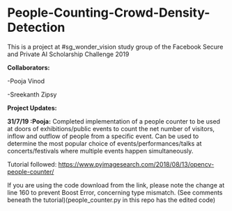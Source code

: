 # People-Counting-Crowd-Density-Detection
This is a project at #sg_wonder_vision study group of the Facebook Secure and Private AI Scholarship Challenge 2019

**Collaborators:**

-Pooja Vinod

-Sreekanth Zipsy

**Project Updates:**

**31/7/19 :Pooja:** Completed implementation of a people counter to be used at doors of exhibitions/public events to count the net number of  visitors, inflow and outflow of people from a specific event. Can be used to determine the most popular choice of events/performances/talks at concerts/festivals where multiple events happen simultaneously. 

Tutorial followed: https://www.pyimagesearch.com/2018/08/13/opencv-people-counter/

If you are using the code download from the link, please note the change at line 160 to prevent Boost Error, concerning type mismatch. (See comments beneath the tutorial)(people_counter.py in this repo has the edited code)
